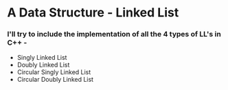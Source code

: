 # A Data Structure - Linked List

### I'll try to include the implementation of all the 4 types of LL's in C++ -
- Singly Linked List
- Doubly Linked List
- Circular Singly Linked List
- Circular Doubly Linked List